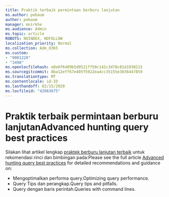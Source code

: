 ```yaml
---
title: Praktik terbaik permintaan berburu lanjutan
ms.author: pebaum
author: pebaum
manager: mnirkhe
ms.audience: Admin
ms.topic: article
ROBOTS: NOINDEX, NOFOLLOW
localization_priority: Normal
ms.collection: Adm_O365
ms.custom:
- "9001220"
- "3498"
ms.openlocfilehash: e0e6f6409b5d9521ff50c142c3d78c81d1930215
ms.sourcegitcommit: 8ba12eff67e405f5922ea4cc35155e3036447859
ms.translationtype: MT
ms.contentlocale: id-ID
ms.lasthandoff: 02/15/2020
ms.locfileid: "42063675"
---
```

# <a name="advanced-hunting-query-best-practices"></a><span data-ttu-id="848f9-102">Praktik terbaik permintaan berburu lanjutan</span><span class="sxs-lookup"><span data-stu-id="848f9-102">Advanced hunting query best practices</span></span>

<span data-ttu-id="848f9-103">Silakan lihat artikel lengkap [praktek berburu lanjutan terbaik](https://docs.microsoft.com/en-us/windows/security/threat-protection/microsoft-defender-atp/advanced-hunting-best-practices#optimize-query-performance) untuk rekomendasi rinci dan bimbingan pada:</span><span class="sxs-lookup"><span data-stu-id="848f9-103">Please see the full article [Advanced hunting query best practices](https://docs.microsoft.com/en-us/windows/security/threat-protection/microsoft-defender-atp/advanced-hunting-best-practices#optimize-query-performance) for detailed recommendations and guidance on:</span></span>
- <span data-ttu-id="848f9-104">Mengoptimalkan performa query.</span><span class="sxs-lookup"><span data-stu-id="848f9-104">Optimizing query performance.</span></span>
- <span data-ttu-id="848f9-105">Query Tips dan perangkap.</span><span class="sxs-lookup"><span data-stu-id="848f9-105">Query tips and pitfalls.</span></span>
- <span data-ttu-id="848f9-106">Query dengan baris perintah.</span><span class="sxs-lookup"><span data-stu-id="848f9-106">Queries with command lines.</span></span>


